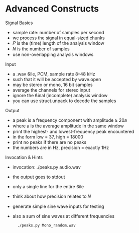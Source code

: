 # Advanced Constructs

Signal Basics
- sample rate: number of samples per second
- we process the signal in equal-sized chunks
- 𝑃 is the (time) length of the analysis window
- 𝑁 is the number of samples
- use non-overlapping analysis windows

Input
- a .wav ϐile, PCM, sample rate 8–48 kHz
- such that it will be accepted by wave.open
- may be stereo or mono, 16 bit samples
- average the channels for stereo input
- ignore the ϐinal (incomplete) analysis window
- you can use struct.unpack to decode the samples

Output
- a peak is a frequency component with amplitude ≥ 20𝑎
- where 𝑎 is the average amplitude in the same window
- print the highest- and lowest-frequency peak encountered
- in the form low = 37, high = 18000
- print no peaks if there are no peaks
- the numbers are in Hz, precision = exactly 1Hz

Invocation & Hints
- invocation: ./peaks.py audio.wav
- the output goes to stdout
- only a single line for the entire ϐile
- think about how precision relates to 𝑁
- generate simple sine wave inputs for testing
- also a sum of sine waves at different frequencies

        ./peaks.py Mono_random.wav